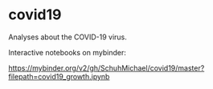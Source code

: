 # covid19
Analyses about the COVID-19 virus.

Interactive notebooks on mybinder:

https://mybinder.org/v2/gh/SchuhMichael/covid19/master?filepath=covid19_growth.ipynb


